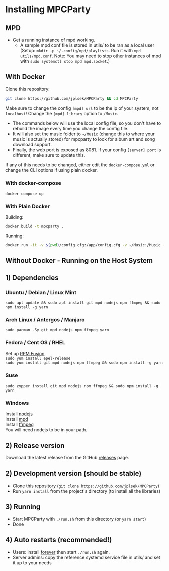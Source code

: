 Installing MPCParty
===================

## MPD

* Get a running instance of mpd working.
    * A sample mpd conf file is stored in utils/ to be ran as a local user (Setup: `mkdir -p ~/.config/mpd/playlists`. Run it with `mpd utils/mpd.conf`. Note: You may need to stop other instances of mpd with `sudo systemctl stop mpd mpd.socket`.)

## With Docker

Clone this repository:

```sh
git clone https://github.com/jplsek/MPCParty && cd MPCParty
```

Make sure to change the config `[mpd] url` to be the ip of your system, not `localhost`!
Change the `[mpd] library` option to `/Music`.

- The commands below will use the local config file, so you don't have to rebuild the image every time you change the config file.
- It will also set the music folder to `~/Music` (change this to where your music is actually stored) for mpcparty to look for album art and song download support.
- Finally, the web port is exposed as 8081. If your config `[server] port` is different, make sure to update this.

If any of this needs to be changed, either edit the `docker-compose.yml` or change the CLI options if using plain docker.

### With docker-compose

```
docker-compose up
```

### With Plain Docker

Building:

```sh
docker build -t mpcparty .
```

Running:

```sh
docker run -it -v $(pwd)/config.cfg:/app/config.cfg -v ~/Music:/Music -p 8081:8081 mpcparty
```

## Without Docker - Running on the Host System

## 1) Dependencies

### Ubuntu / Debian / Linux Mint
`sudo apt update && sudo apt install git mpd nodejs npm ffmpeg && sudo npm install -g yarn`

### Arch Linux / Antergos / Manjaro
`sudo pacman -Sy git mpd nodejs npm ffmpeg yarn`

### Fedora / Cent OS / RHEL
Set up [RPM Fusion](https://rpmfusion.org/Configuration)  
`sudo yum install epel-release`  
`sudo yum install git mpd nodejs npm ffmpeg && sudo npm install -g yarn`

### Suse
`sudo zypper install git mpd nodejs npm ffmpeg && sudo npm install -g yarn`

### Windows
Install [nodejs](https://nodejs.org/download/)  
Install [mpd](http://www.musicpd.org/download.html)  
Install [ffmpeg](http://ffmpeg.org/download.html)  
You will need nodejs to be in your path.

## 2) Release version
Download the latest release from the GitHub [releases](https://github.com/jplsek/MPCParty/releases) page.

## 2) Development version (should be stable)
* Clone this repository (`git clone https://github.com/jplsek/MPCParty`)
* Run `yarn install` from the project's directory (to install all the libraries)

## 3) Running
* Start MPCParty with `./run.sh` from this directory (or `yarn start`)
* Done

## 4) Auto restarts (recommended!)
* Users: install [forever](https://github.com/foreverjs/forever#installation) then start `./run.sh` again.
* Server admins: copy the reference systemd service file in utils/ and set it up to your needs
